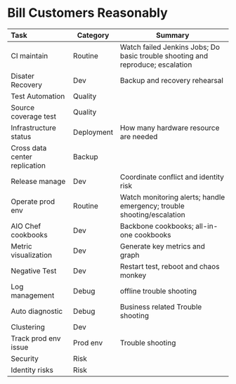 Bill Customers Reasonably
=========================

| Task                  | Category | Summary                                                                        |
|:--------------------- | --------- | ----------------------------------------------------------------------------- |
| CI maintain           | Routine  | Watch failed Jenkins Jobs; Do basic trouble shooting and reproduce; escalation |
| Disater Recovery      | Dev      | Backup and recovery rehearsal                                                  |
| Test Automation       | Quality  |  |
| Source coverage test  | Quality  |  |
| Infrastructure status | Deployment | How many hardware resource are needed |
| Cross data center replication | Backup | |
| Release manage        | Dev      | Coordinate conflict and identity risk|
| Operate prod env      | Routine  | Watch monitoring alerts; handle emergency; trouble shooting/escalation         |
| AIO Chef cookbooks    | Dev      | Backbone cookbooks; all-in-one cookbooks                                       |
| Metric visualization  | Dev      | Generate key metrics and graph                                                 |
| Negative Test         | Dev      | Restart test, reboot and chaos monkey                                          |
| Log management        | Debug    | offline trouble shooting                                                       |
| Auto diagnostic       | Debug    | Business related Trouble shooting                                              |
| Clustering            | Dev      |                                                                                |
| Track prod env issue  | Prod env | Trouble shooting                                                               |
| Security              | Risk     |                                                                                |
| Identity risks        | Risk     |                                                                                |
